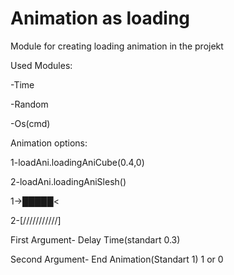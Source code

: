 # Animation as loading
Module for creating loading animation in the projekt

Used Modules:
  
  -Time
  
  -Random
  
  -Os(cmd)

Animation options:
  
  1-loadAni.loadingAniCube(0.4,0)
  
  2-loadAni.loadingAniSlesh()
  
  1->█████<
  
  2-[///////////]


First Argument- Delay Time(standart 0.3)

Second Argument- End Animation(Standart 1) 1 or 0

